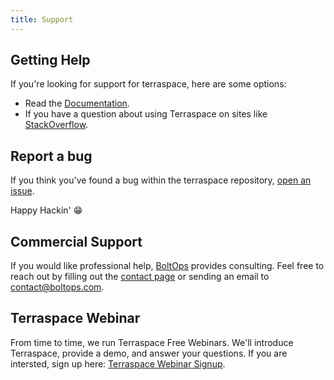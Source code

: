 ```yaml
---
title: Support
---
```


## Getting Help

If you're looking for support for terraspace, here are some options:

* Read the [Documentation](https://terraspace.cloud).
* If you have a question about using Terraspace on sites like [StackOverflow](https://stackoverflow.com/questions/tagged/terraspace).

## Report a bug

If you think you've found a bug within the terraspace repository, [open an issue](https://github.com/boltops-tools/terraspace/issues/new/choose).

Happy Hackin' 😁

## Commercial Support

If you would like professional help, [BoltOps](https://www.boltops.com/) provides consulting. Feel free to reach out by filling out the [contact page](https://www.boltops.com/contact) or sending an email to contact@boltops.com.

## Terraspace Webinar

From time to time, we run Terraspace Free Webinars. We'll introduce Terraspace, provide a demo, and answer your questions. If you are intersted, sign up here: [Terraspace Webinar Signup](https://bit.ly/301sZIQ).
